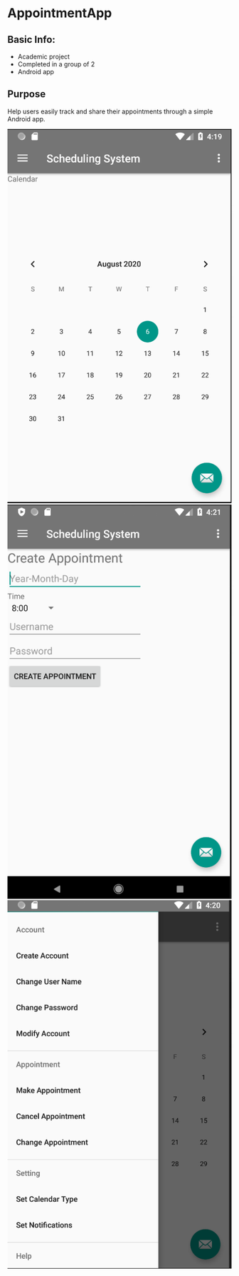# AppointmentApp

## Basic Info:
* Academic project
* Completed in a group of 2
* Android app

## Purpose
Help users easily track and share their appointments through a simple Android app.

![alt text](https://github.com/obvios/AppointmentApp/blob/master/Home.png)
![alt text](https://github.com/obvios/AppointmentApp/blob/master/Create%20Appointment.png)
![alt text](https://github.com/obvios/AppointmentApp/blob/master/Menu.png)

